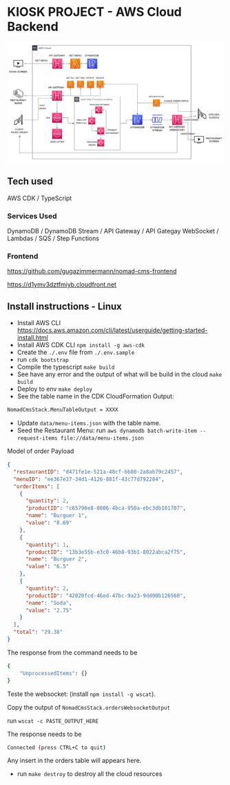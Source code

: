 # KIOSK PROJECT - AWS Cloud Backend

![cloud](./kiosk-backend-cloud.png)

## Tech used

AWS CDK / TypeScript

### Services Used

DynamoDB / DynamoDB Stream / API Gateway / API Gategay WebSocket / Lambdas / SQS / Step Functions

### Frontend

<https://github.com/gugazimmermann/nomad-cms-frontend>

<https://d1ymv3dztfmiyb.cloudfront.net>

## Install instructions - Linux

- Install AWS CLI <https://docs.aws.amazon.com/cli/latest/userguide/getting-started-install.html>
- Install AWS CDK CLI `npm install -g aws-cdk`
- Create the `./.env` file from `./.env.sample`
- run `cdk bootstrap`
- Compile the typescript `make build`
- See have any error and the output of what will be build in the cloud `make build`
- Deploy to env `make deploy`
- See the table name in the CDK CloudFormation Output:

```bash
NomadCmsStack.MenuTableOutput = XXXX
```

- Update `data/menu-items.json` with the table name.
- Seed the Restaurant Menu: run `aws dynamodb batch-write-item --request-items file://data/menu-items.json`

Model of order Payload

```JSON
{
  "restaurantID": "d471fe1e-521a-48cf-bb80-2a8ab79c2457",
  "menuID": "ee367e37-34d1-4126-881f-43c77d792284",
  "orderItems": [
    {
      "quantity": 2,
      "productID": "c65796e8-0806-4bca-950a-ebc3db101707",
      "name": "Burguer 1",
      "value": "8.69"
    },
    {
      "quantity": 1,
      "productID": "13b3e55b-e3c0-46b8-93b1-8022abca2f75",
      "name": "Burguer 2",
      "value": "6.5"
    },
    {
      "quantity": 2,
      "productID": "42020fcd-46ed-47bc-9a23-9dd00b126560",
      "name": "Soda",
      "value": "2.75"
    }
  ],
  "total": "29.38"
}
```

The response from the command needs to be

```BASH
{
    "UnprocessedItems": {}
}
```

Teste the websocket: (install `npm install -g wscat`).

Copy the output of `NomadCmsStack.ordersWebsocketOutput`

run `wscat -c PASTE_OUTPUT_HERE`

The response needs to be

```bash
Connected (press CTRL+C to quit)
```

Any insert in the orders table will appears here.


* run `make destroy` to destroy all the cloud resources